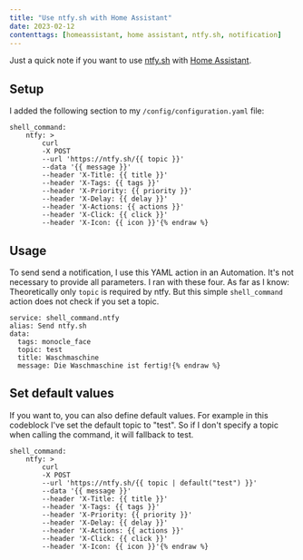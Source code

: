 ```yaml
---
title: "Use ntfy.sh with Home Assistant"
date: 2023-02-12
contenttags: [homeassistant, home assistant, ntfy.sh, notification]
---
```

Just a quick note if you want to use [ntfy.sh](https://ntfy.sh) with [Home Assistant](https://www.home-assistant.io/).

## Setup

I added the following section to my `/config/configuration.yaml` file:

```yaml{% raw %}
shell_command:
    ntfy: >
        curl
        -X POST
        --url 'https://ntfy.sh/{{ topic }}'
        --data '{{ message }}'
        --header 'X-Title: {{ title }}'
        --header 'X-Tags: {{ tags }}'
        --header 'X-Priority: {{ priority }}'
        --header 'X-Delay: {{ delay }}'
        --header 'X-Actions: {{ actions }}'
        --header 'X-Click: {{ click }}'
        --header 'X-Icon: {{ icon }}'{% endraw %}
```

## Usage

To send send a notification, I use this YAML action in an Automation. It's not necessary to provide all parameters. I ran with these four. As far as I know: Theoretically only `topic` is required by ntfy. But this simple `shell_command` action does not check if you set a topic.

```yaml{% raw %}
service: shell_command.ntfy
alias: Send ntfy.sh
data:
  tags: monocle_face
  topic: test
  title: Waschmaschine
  message: Die Waschmaschine ist fertig!{% endraw %}
```

## Set default values

If you want to, you can also define default values. For example in this codeblock I've set the default topic to "test".
So if I don't specify a topic when calling the command, it will fallback to test.

```yaml{% raw %}
shell_command:
    ntfy: >
        curl
        -X POST
        --url 'https://ntfy.sh/{{ topic | default("test") }}'
        --data '{{ message }}'
        --header 'X-Title: {{ title }}'
        --header 'X-Tags: {{ tags }}'
        --header 'X-Priority: {{ priority }}'
        --header 'X-Delay: {{ delay }}'
        --header 'X-Actions: {{ actions }}'
        --header 'X-Click: {{ click }}'
        --header 'X-Icon: {{ icon }}'{% endraw %}
```
